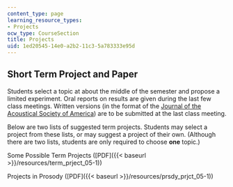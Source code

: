 ```yaml
---
content_type: page
learning_resource_types:
- Projects
ocw_type: CourseSection
title: Projects
uid: 1ed20545-14e0-a2b2-11c3-5a783333e95d
---
```


Short Term Project and Paper
----------------------------

Students select a topic at about the middle of the semester and propose a limited experiment. Oral reports on results are given during the last few class meetings. Written versions (in the format of the [Journal of the Acoustical Society of America](https://asa.scitation.org/journal/jas)) are to be submitted at the last class meeting.

Below are two lists of suggested term projects. Students may select a project from these lists, or may suggest a project of their own. (Although there are two lists, students are only required to choose **one** topic.)

Some Possible Term Projects ([PDF]({{< baseurl >}}/resources/term_prject_05-1))

Projects in Prosody ([PDF]({{< baseurl >}}/resources/prsdy_prjct_05-1))